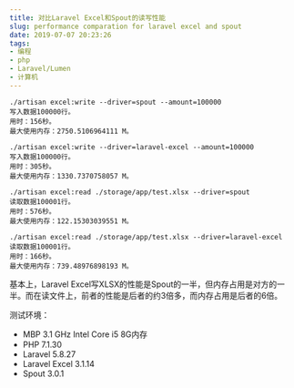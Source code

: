 ```yaml
---
title: 对比Laravel Excel和Spout的读写性能
slug: performance comparation for laravel excel and spout
date: 2019-07-07 20:23:26
tags:
- 编程
- php
- Laravel/Lumen
- 计算机
---
```


```
./artisan excel:write --driver=spout --amount=100000
写入数据100000行。
用时：156秒。
最大使用内存：2750.5106964111 M。

./artisan excel:write --driver=laravel-excel --amount=100000
写入数据100000行。
用时：305秒。
最大使用内存：1330.7370758057 M。

./artisan excel:read ./storage/app/test.xlsx --driver=spout
读取数据100001行。
用时：576秒。
最大使用内存：122.15303039551 M。

./artisan excel:read ./storage/app/test.xlsx --driver=laravel-excel
读取数据100001行。
用时：166秒。
最大使用内存：739.48976898193 M。
```

基本上，Laravel Excel写XLSX的性能是Spout的一半，但内存占用是对方的一半。而在读文件上，前者的性能是后者的约3倍多，而内存占用是后者的6倍。

测试环境：

- MBP 3.1 GHz Intel Core i5 8G内存
- PHP 7.1.30
- Laravel 5.8.27
- Laravel Excel 3.1.14
- Spout 3.0.1
